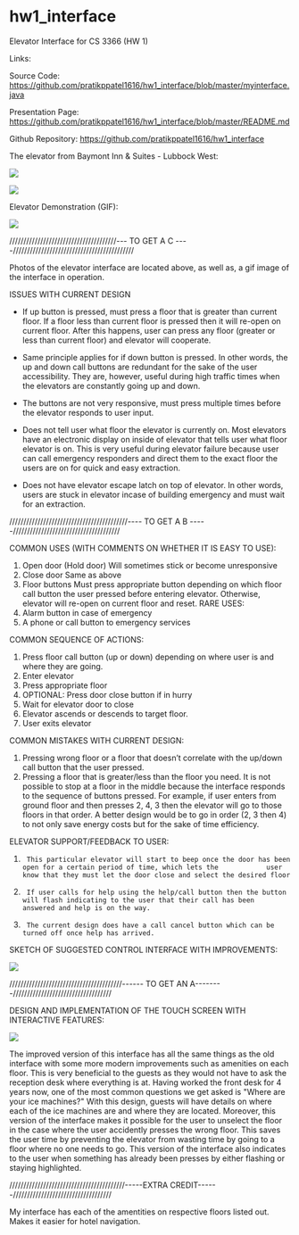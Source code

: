 # hw1_interface
Elevator Interface for CS 3366 (HW 1)

Links: 

Source Code:  https://github.com/pratikppatel1616/hw1_interface/blob/master/myinterface.java

Presentation Page:    https://github.com/pratikppatel1616/hw1_interface/blob/master/README.md

Github Repository:   https://github.com/pratikppatel1616/hw1_interface


The elevator from Baymont Inn & Suites - Lubbock West: 

![](inside_interface_FINAL.PNG)

![](outside_interface_FINAL.PNG)


Elevator Demonstration (GIF): 

![](current_interface_in_use.gif)


//////////////////////////////////////--- TO GET A C ----///////////////////////////////////////////

Photos of the elevator interface are located above, as well as, a gif image of the interface in operation.  

ISSUES WITH CURRENT DESIGN 
- If up button is pressed, must press a floor that is greater than current floor.  If a floor less than current floor is pressed then it will re-open on current floor.  After this happens, user can press any floor (greater or less than current floor) and elevator will cooperate.  
 
 - Same principle applies for if down button is pressed.  In other words, the up and down call buttons are redundant for the sake of the user accessibility.  They are, however, useful during high traffic times when the elevators are constantly going up and down.  

- The buttons are not very responsive, must press multiple times before the elevator responds to user input.  

- Does not tell user what floor the elevator is currently on.  Most elevators have an electronic display on inside of elevator that tells user what floor elevator is on. This is very useful during elevator failure because user can call emergency responders and direct them to the exact floor the users are on for quick and easy extraction. 

- Does not have elevator escape latch on top of elevator.  In other words, users are stuck in elevator incase of building emergency and must wait for an extraction.  

//////////////////////////////////////////---- TO GET A B -----//////////////////////////////////////

COMMON USES (WITH COMMENTS ON WHETHER IT IS EASY TO USE):  
1.	Open door (Hold door)
                Will sometimes stick or become unresponsive
2.	Close door 
                Same as above
3.	Floor buttons 
	        Must press appropriate button depending on which floor call button the user pressed                   before entering elevator.  Otherwise, elevator will re-open on current floor and                     reset. 
RARE USES: 
1.	Alarm button in case of emergency
2.	A phone or call button to emergency services 

COMMON SEQUENCE OF ACTIONS:  
1.	Press floor call button (up or down) depending on where user is and where they are going.  
2.	Enter elevator 
3.	Press appropriate floor 
4.	OPTIONAL:  Press door close button if in hurry 
5.	Wait for elevator door to close
6.	Elevator ascends or descends to target floor. 
7.	User exits elevator 

COMMON MISTAKES WITH CURRENT DESIGN: 
1.	Pressing wrong floor or a floor that doesn’t correlate with the up/down call button that the         user pressed. 
2.	Pressing a floor that is greater/less than the floor you need.  It is not possible to stop at         a floor in the middle because the interface responds to the sequence of buttons pressed.  For         example, if user enters from ground floor and then presses 2, 4, 3 then the elevator will go         to those floors in that order.  A better design would be to go in order (2, 3 then 4) to not         only save energy costs but for the sake of time efficiency.  

ELEVATOR SUPPORT/FEEDBACK TO USER:  
1.      This particular elevator will start to beep once the door has been open for a certain period of time, which lets the 			user know that they must let the door close and select the desired floor
2.      If user calls for help using the help/call button then the button will flash indicating to the user that their call has been 		answered and help is on the way. 
3.      The current design does have a call cancel button which can be turned off once help has arrived. 

SKETCH OF SUGGESTED CONTROL INTERFACE WITH IMPROVEMENTS:  

![](sketch.PNG)

////////////////////////////////////////------ TO GET AN A--------///////////////////////////////////

DESIGN AND IMPLEMENTATION OF THE TOUCH SCREEN WITH INTERACTIVE FEATURES:  


![](new_interface_in_use.gif)

The improved version of this interface has all the same things as the old interface with some more modern improvements such as amenities on each floor.  This is very beneficial to the guests as they would not have to ask the reception desk where everything is at.  Having worked the front desk for 4 years now, one of the most common questions we get asked is "Where are your ice machines?"  With this design, guests will have details on where each of the ice machines are and where they are located.  Moreover, this version of the interface makes it possible for the user to unselect the floor in the case where the user accidently presses the wrong floor.  This saves the user time by preventing the elevator from wasting time by going to a floor where no one needs to go.  This version of the interface also indicates to the user when something has already been presses by either flashing or staying highlighted.  

/////////////////////////////////////////-----EXTRA CREDIT------///////////////////////////////////

My interface has each of the amentities on respective floors listed out.  Makes it easier for hotel navigation.  

